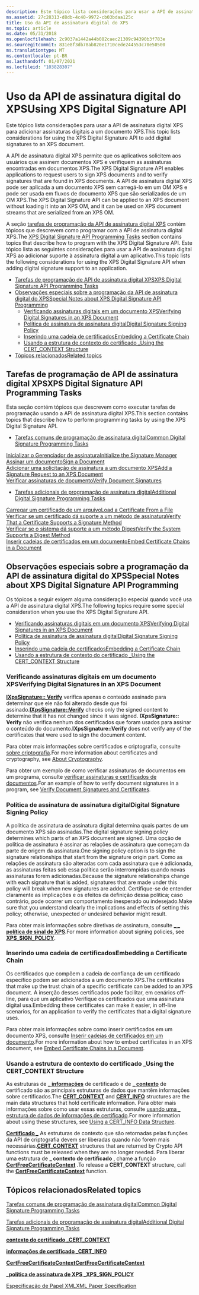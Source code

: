 ```yaml
---
description: Este tópico lista considerações para usar a API de assinatura digital XPS para adicionar assinaturas digitais a um documento XPS.
ms.assetid: 27c28313-d8db-4c40-9972-cb03bdaa125c
title: Uso da API de assinatura digital do XPS
ms.topic: article
ms.date: 05/31/2018
ms.openlocfilehash: 2c9037a1442a44b082caec21309c94390b3f783e
ms.sourcegitcommit: 831e8f3db78ab820e1710cede244553c70e50500
ms.translationtype: MT
ms.contentlocale: pt-BR
ms.lasthandoff: 01/07/2021
ms.locfileid: "103828307"
---
```

# <a name="using-xps-digital-signature-api"></a><span data-ttu-id="62471-103">Uso da API de assinatura digital do XPS</span><span class="sxs-lookup"><span data-stu-id="62471-103">Using XPS Digital Signature API</span></span>

<span data-ttu-id="62471-104">Este tópico lista considerações para usar a API de assinatura digital XPS para adicionar assinaturas digitais a um documento XPS.</span><span class="sxs-lookup"><span data-stu-id="62471-104">This topic lists considerations for using the XPS Digital Signature API to add digital signatures to an XPS document.</span></span>

<span data-ttu-id="62471-105">A API de assinatura digital XPS permite que os aplicativos solicitem aos usuários que assinem documentos XPS e verifiquem as assinaturas encontradas em documentos XPS.</span><span class="sxs-lookup"><span data-stu-id="62471-105">The XPS Digital Signature API enables applications to request users to sign XPS documents and to verify signatures that are found in XPS documents.</span></span> <span data-ttu-id="62471-106">A API de assinatura digital XPS pode ser aplicada a um documento XPS sem carregá-lo em um OM XPS e pode ser usada em fluxos de documento XPS que são serializados de um OM XPS.</span><span class="sxs-lookup"><span data-stu-id="62471-106">The XPS Digital Signature API can be applied to an XPS document without loading it into an XPS OM, and it can be used on XPS document streams that are serialized from an XPS OM.</span></span>

<span data-ttu-id="62471-107">A seção [tarefas de programação da API de assinatura digital XPS](#xps-digital-signature-api-programming-tasks) contém tópicos que descrevem como programar com a API de assinatura digital XPS.</span><span class="sxs-lookup"><span data-stu-id="62471-107">The [XPS Digital Signature API Programming Tasks](#xps-digital-signature-api-programming-tasks) section contains topics that describe how to program with the XPS Digital Signature API.</span></span> <span data-ttu-id="62471-108">Este tópico lista as seguintes considerações para usar a API de assinatura digital XPS ao adicionar suporte à assinatura digital a um aplicativo.</span><span class="sxs-lookup"><span data-stu-id="62471-108">This topic lists the following considerations for using the XPS Digital Signature API when adding digital signature support to an application.</span></span>

-   [<span data-ttu-id="62471-109">Tarefas de programação de API de assinatura digital XPS</span><span class="sxs-lookup"><span data-stu-id="62471-109">XPS Digital Signature API Programming Tasks</span></span>](#xps-digital-signature-api-programming-tasks)
-   [<span data-ttu-id="62471-110">Observações especiais sobre a programação da API de assinatura digital do XPS</span><span class="sxs-lookup"><span data-stu-id="62471-110">Special Notes about XPS Digital Signature API Programming</span></span>](#special-notes-about-xps-digital-signature-api-programming)
    -   [<span data-ttu-id="62471-111">Verificando assinaturas digitais em um documento XPS</span><span class="sxs-lookup"><span data-stu-id="62471-111">Verifying Digital Signatures in an XPS Document</span></span>](#verifying-digital-signatures-in-an-xps-document)
    -   [<span data-ttu-id="62471-112">Política de assinatura de assinatura digital</span><span class="sxs-lookup"><span data-stu-id="62471-112">Digital Signature Signing Policy</span></span>](#digital-signature-signing-policy)
    -   [<span data-ttu-id="62471-113">Inserindo uma cadeia de certificados</span><span class="sxs-lookup"><span data-stu-id="62471-113">Embedding a Certificate Chain</span></span>](#embedding-a-certificate-chain)
    -   [<span data-ttu-id="62471-114">Usando a estrutura de contexto do certificado \_</span><span class="sxs-lookup"><span data-stu-id="62471-114">Using the CERT\_CONTEXT Structure</span></span>](#using-the-cert\_context-structure)
-   [<span data-ttu-id="62471-115">Tópicos relacionados</span><span class="sxs-lookup"><span data-stu-id="62471-115">Related topics</span></span>](#related-topics)

## <a name="xps-digital-signature-api-programming-tasks"></a><span data-ttu-id="62471-116">Tarefas de programação de API de assinatura digital XPS</span><span class="sxs-lookup"><span data-stu-id="62471-116">XPS Digital Signature API Programming Tasks</span></span>

<span data-ttu-id="62471-117">Esta seção contém tópicos que descrevem como executar tarefas de programação usando a API de assinatura digital XPS.</span><span class="sxs-lookup"><span data-stu-id="62471-117">This section contains topics that describe how to perform programming tasks by using the XPS Digital Signature API.</span></span>

-   [<span data-ttu-id="62471-118">Tarefas comuns de programação de assinatura digital</span><span class="sxs-lookup"><span data-stu-id="62471-118">Common Digital Signature Programming Tasks</span></span>](basic-digital-signature-programming-tasks.md)<dl>

[<span data-ttu-id="62471-119">Inicializar o Gerenciador de assinatura</span><span class="sxs-lookup"><span data-stu-id="62471-119">Initialize the Signature Manager</span></span>](initialize-the-signature-manager.md)  
    [<span data-ttu-id="62471-120">Assinar um documento</span><span class="sxs-lookup"><span data-stu-id="62471-120">Sign a Document</span></span>](sign-a-document.md)  
    [<span data-ttu-id="62471-121">Adicionar uma solicitação de assinatura a um documento XPS</span><span class="sxs-lookup"><span data-stu-id="62471-121">Add a Signature Request to an XPS Document</span></span>](add-a-signature-request-to-a-document.md)  
    [<span data-ttu-id="62471-122">Verificar assinaturas de documento</span><span class="sxs-lookup"><span data-stu-id="62471-122">Verify Document Signatures</span></span>](verify-document-signatures.md)  
    </dl>
-   [<span data-ttu-id="62471-123">Tarefas adicionais de programação de assinatura digital</span><span class="sxs-lookup"><span data-stu-id="62471-123">Additional Digital Signature Programming Tasks</span></span>](advanced-digital-signature-programming-tasks.md)<dl>

[<span data-ttu-id="62471-124">Carregar um certificado de um arquivo</span><span class="sxs-lookup"><span data-stu-id="62471-124">Load a Certificate From a File</span></span>](load-a-certificate-from-a-file.md)  
    [<span data-ttu-id="62471-125">Verificar se um certificado dá suporte a um método de assinatura</span><span class="sxs-lookup"><span data-stu-id="62471-125">Verify That a Certificate Supports a Signature Method</span></span>](verify-a-certificate-supports-a-signature-method.md)  
    [<span data-ttu-id="62471-126">Verificar se o sistema dá suporte a um método Digest</span><span class="sxs-lookup"><span data-stu-id="62471-126">Verify the System Supports a Digest Method</span></span>](verify-a-certificate-supports-a-digest-method.md)  
    [<span data-ttu-id="62471-127">Inserir cadeias de certificados em um documento</span><span class="sxs-lookup"><span data-stu-id="62471-127">Embed Certificate Chains in a Document</span></span>](embedding-certificate-trust-chains-in-a-document.md)  
    </dl>

## <a name="special-notes-about-xps-digital-signature-api-programming"></a><span data-ttu-id="62471-128">Observações especiais sobre a programação da API de assinatura digital do XPS</span><span class="sxs-lookup"><span data-stu-id="62471-128">Special Notes about XPS Digital Signature API Programming</span></span>

<span data-ttu-id="62471-129">Os tópicos a seguir exigem alguma consideração especial quando você usa a API de assinatura digital XPS.</span><span class="sxs-lookup"><span data-stu-id="62471-129">The following topics require some special consideration when you use the XPS Digital Signature API.</span></span>

-   [<span data-ttu-id="62471-130">Verificando assinaturas digitais em um documento XPS</span><span class="sxs-lookup"><span data-stu-id="62471-130">Verifying Digital Signatures in an XPS Document</span></span>](#verifying-digital-signatures-in-an-xps-document)
-   [<span data-ttu-id="62471-131">Política de assinatura de assinatura digital</span><span class="sxs-lookup"><span data-stu-id="62471-131">Digital Signature Signing Policy</span></span>](#digital-signature-signing-policy)
-   [<span data-ttu-id="62471-132">Inserindo uma cadeia de certificados</span><span class="sxs-lookup"><span data-stu-id="62471-132">Embedding a Certificate Chain</span></span>](#embedding-a-certificate-chain)
-   [<span data-ttu-id="62471-133">Usando a estrutura de contexto do certificado \_</span><span class="sxs-lookup"><span data-stu-id="62471-133">Using the CERT\_CONTEXT Structure</span></span>](#using-the-cert\_context-structure)

### <a name="verifying-digital-signatures-in-an-xps-document"></a><span data-ttu-id="62471-134">Verificando assinaturas digitais em um documento XPS</span><span class="sxs-lookup"><span data-stu-id="62471-134">Verifying Digital Signatures in an XPS Document</span></span>

<span data-ttu-id="62471-135">[**IXpsSignature:: Verify**](/windows/desktop/api/xpsdigitalsignature/nf-xpsdigitalsignature-ixpssignature-verify) verifica apenas o conteúdo assinado para determinar que ele não foi alterado desde que foi assinado.</span><span class="sxs-lookup"><span data-stu-id="62471-135">[**IXpsSignature::Verify**](/windows/desktop/api/xpsdigitalsignature/nf-xpsdigitalsignature-ixpssignature-verify) checks only the signed content to determine that it has not changed since it was signed.</span></span> <span data-ttu-id="62471-136">**IXpsSignature:: Verify** não verifica nenhum dos certificados que foram usados para assinar o conteúdo do documento.</span><span class="sxs-lookup"><span data-stu-id="62471-136">**IXpsSignature::Verify** does not verify any of the certificates that were used to sign the document content.</span></span>

<span data-ttu-id="62471-137">Para obter mais informações sobre certificados e criptografia, consulte [sobre criptografia](/windows/desktop/SecCrypto/about-cryptography).</span><span class="sxs-lookup"><span data-stu-id="62471-137">For more information about certificates and cryptography, see [About Cryptography](/windows/desktop/SecCrypto/about-cryptography).</span></span>

<span data-ttu-id="62471-138">Para obter um exemplo de como verificar assinaturas de documentos em um programa, consulte [verificar assinaturas e certificados de documentos](verify-document-signatures.md).</span><span class="sxs-lookup"><span data-stu-id="62471-138">For an example of how to verify document signatures in a program, see [Verify Document Signatures and Certificates](verify-document-signatures.md).</span></span>

### <a name="digital-signature-signing-policy"></a><span data-ttu-id="62471-139">Política de assinatura de assinatura digital</span><span class="sxs-lookup"><span data-stu-id="62471-139">Digital Signature Signing Policy</span></span>

<span data-ttu-id="62471-140">A política de assinatura de assinatura digital determina quais partes de um documento XPS são assinadas.</span><span class="sxs-lookup"><span data-stu-id="62471-140">The digital signature signing policy determines which parts of an XPS document are signed.</span></span> <span data-ttu-id="62471-141">Uma opção de política de assinatura é assinar as relações de assinatura que começam da parte de origem da assinatura.</span><span class="sxs-lookup"><span data-stu-id="62471-141">One signing policy option is to sign the signature relationships that start from the signature origin part.</span></span> <span data-ttu-id="62471-142">Como as relações de assinatura são alteradas com cada assinatura que é adicionada, as assinaturas feitas sob essa política serão interrompidas quando novas assinaturas forem adicionadas.</span><span class="sxs-lookup"><span data-stu-id="62471-142">Because the signature relationships change with each signature that is added, signatures that are made under this policy will break when new signatures are added.</span></span> <span data-ttu-id="62471-143">Certifique-se de entender claramente as implicações e os efeitos da definição dessa política; caso contrário, pode ocorrer um comportamento inesperado ou indesejado.</span><span class="sxs-lookup"><span data-stu-id="62471-143">Make sure that you understand clearly the implications and effects of setting this policy; otherwise, unexpected or undesired behavior might result.</span></span>

<span data-ttu-id="62471-144">Para obter mais informações sobre diretivas de assinatura, consulte [**\_ \_ política de sinal de XPS**](/windows/win32/api/xpsdigitalsignature/ne-xpsdigitalsignature-xps_sign_policy).</span><span class="sxs-lookup"><span data-stu-id="62471-144">For more information about signing policies, see [**XPS\_SIGN\_POLICY**](/windows/win32/api/xpsdigitalsignature/ne-xpsdigitalsignature-xps_sign_policy).</span></span>

### <a name="embedding-a-certificate-chain"></a><span data-ttu-id="62471-145">Inserindo uma cadeia de certificados</span><span class="sxs-lookup"><span data-stu-id="62471-145">Embedding a Certificate Chain</span></span>

<span data-ttu-id="62471-146">Os certificados que compõem a cadeia de confiança de um certificado específico podem ser adicionados a um documento XPS.</span><span class="sxs-lookup"><span data-stu-id="62471-146">The certificates that make up the trust chain of a specific certificate can be added to an XPS document.</span></span> <span data-ttu-id="62471-147">A inserção desses certificados pode facilitar, em cenários off-line, para que um aplicativo Verifique os certificados que uma assinatura digital usa.</span><span class="sxs-lookup"><span data-stu-id="62471-147">Embedding these certificates can make it easier, in off-line scenarios, for an application to verify the certificates that a digital signature uses.</span></span>

<span data-ttu-id="62471-148">Para obter mais informações sobre como inserir certificados em um documento XPS, consulte [Inserir cadeias de certificados em um documento](embedding-certificate-trust-chains-in-a-document.md).</span><span class="sxs-lookup"><span data-stu-id="62471-148">For more information about how to embed certificates in an XPS document, see [Embed Certificate Chains in a Document](embedding-certificate-trust-chains-in-a-document.md).</span></span>

### <a name="using-the-cert_context-structure"></a><span data-ttu-id="62471-149">Usando a estrutura de contexto do certificado \_</span><span class="sxs-lookup"><span data-stu-id="62471-149">Using the CERT\_CONTEXT Structure</span></span>

<span data-ttu-id="62471-150">As estruturas de [**\_ informações**](/windows/desktop/api/wincrypt/ns-wincrypt-cert_info) de certificado e de [**\_ contexto**](/windows/desktop/api/wincrypt/ns-wincrypt-cert_context) de certificado são as principais estruturas de dados que mantêm informações sobre certificados.</span><span class="sxs-lookup"><span data-stu-id="62471-150">The [**CERT\_CONTEXT**](/windows/desktop/api/wincrypt/ns-wincrypt-cert_context) and [**CERT\_INFO**](/windows/desktop/api/wincrypt/ns-wincrypt-cert_info) structures are the main data structures that hold certificate information.</span></span> <span data-ttu-id="62471-151">Para obter mais informações sobre como usar essas estruturas, consulte [usando uma \_ estrutura de dados de informações de certificado](/windows/desktop/SecCrypto/using-a-cert-info-data-structure).</span><span class="sxs-lookup"><span data-stu-id="62471-151">For more information about using these structures, see [Using a CERT\_INFO Data Structure](/windows/desktop/SecCrypto/using-a-cert-info-data-structure).</span></span>

<span data-ttu-id="62471-152">[**Certificado \_**](/windows/desktop/api/wincrypt/ns-wincrypt-cert_context) As estruturas de contexto que são retornadas pelas funções da API de criptografia devem ser liberadas quando não forem mais necessárias.</span><span class="sxs-lookup"><span data-stu-id="62471-152">[**CERT\_CONTEXT**](/windows/desktop/api/wincrypt/ns-wincrypt-cert_context) structures that are returned by Crypto API functions must be released when they are no longer needed.</span></span> <span data-ttu-id="62471-153">Para liberar uma estrutura de **\_ contexto de certificado** , chame a função [**CertFreeCertificateContext**](/windows/desktop/api/wincrypt/nf-wincrypt-certfreecertificatecontext) .</span><span class="sxs-lookup"><span data-stu-id="62471-153">To release a **CERT\_CONTEXT** structure, call the [**CertFreeCertificateContext**](/windows/desktop/api/wincrypt/nf-wincrypt-certfreecertificatecontext) function.</span></span>

## <a name="related-topics"></a><span data-ttu-id="62471-154">Tópicos relacionados</span><span class="sxs-lookup"><span data-stu-id="62471-154">Related topics</span></span>

<dl> <dt>

[<span data-ttu-id="62471-155">Tarefas comuns de programação de assinatura digital</span><span class="sxs-lookup"><span data-stu-id="62471-155">Common Digital Signature Programming Tasks</span></span>](basic-digital-signature-programming-tasks.md)
</dt> <dt>

[<span data-ttu-id="62471-156">Tarefas adicionais de programação de assinatura digital</span><span class="sxs-lookup"><span data-stu-id="62471-156">Additional Digital Signature Programming Tasks</span></span>](advanced-digital-signature-programming-tasks.md)
</dt> <dt>

[<span data-ttu-id="62471-157">**contexto do certificado \_**</span><span class="sxs-lookup"><span data-stu-id="62471-157">**CERT\_CONTEXT**</span></span>](/windows/desktop/api/wincrypt/ns-wincrypt-cert_context)
</dt> <dt>

[<span data-ttu-id="62471-158">**informações de certificado \_**</span><span class="sxs-lookup"><span data-stu-id="62471-158">**CERT\_INFO**</span></span>](/windows/desktop/api/wincrypt/ns-wincrypt-cert_info)
</dt> <dt>

[<span data-ttu-id="62471-159">**CertFreeCertificateContext**</span><span class="sxs-lookup"><span data-stu-id="62471-159">**CertFreeCertificateContext**</span></span>](/windows/desktop/api/wincrypt/nf-wincrypt-certfreecertificatecontext)
</dt> <dt>

[<span data-ttu-id="62471-160">**\_política de assinatura de XPS \_**</span><span class="sxs-lookup"><span data-stu-id="62471-160">**XPS\_SIGN\_POLICY**</span></span>](/windows/win32/api/xpsdigitalsignature/ne-xpsdigitalsignature-xps_sign_policy)
</dt> <dt>

[<span data-ttu-id="62471-161">Especificação de Papel XML</span><span class="sxs-lookup"><span data-stu-id="62471-161">XML Paper Specification</span></span>](https://www.ecma-international.org/activities/XML%20Paper%20Specification/XPS%20Standard%20WD%201.6.pdf)
</dt> </dl>

 

 
